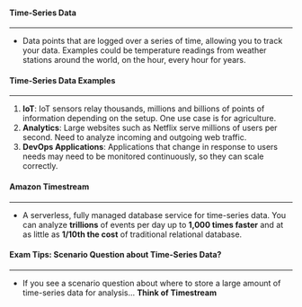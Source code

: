 #### Time-Series Data

___

* Data points that are logged over a series of time, allowing you to track your data. Examples could be temperature
  readings from weather stations around the world, on the hour, every hour for years.

#### Time-Series Data Examples

___

1. **IoT**: IoT sensors relay thousands, millions and billions of points of information depending on the setup. One use
   case is for agriculture.
2. **Analytics**: Large websites such as Netflix serve millions of users per second. Need to analyze incoming and
   outgoing web traffic.
3. **DevOps Applications**: Applications that change in response to users needs may need to be monitored continuously,
   so
   they can scale correctly.

#### Amazon Timestream

___

* A serverless, fully managed database service for time-series data. You can analyze **trillions** of events per day up
  to **1,000 times faster** and at as little as **1/10th the cost** of traditional relational database.

#### Exam Tips: Scenario Question about Time-Series Data?

___

* If you see a scenario question about where to store a large amount of time-series data for analysis... **Think of
  Timestream**